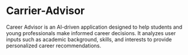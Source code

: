 # Carrier-Advisor
Career Advisor is an AI-driven application designed to help students and young professionals make informed career decisions. It analyzes user inputs such as academic background, skills, and interests to provide personalized career recommendations.
